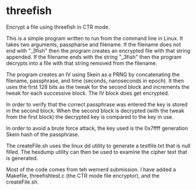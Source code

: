 threefish
=========

Encrypt a file using threefish in CTR mode.

This is a simple program written to run from the command line in Linux.  It takes
two arguments, passpharse and filename.  If the filename does not end with "_3fish"
then the program creates an encrypted file with that string appended.  If the
filename ends with the string "_3fish" then the program decrypts into a file with
that string removed from the filename.

The program creates an IV using Skein as a PRNG by concatenating the filename,
passphrase, and time (seconds, nanoseconds in epoch).  It then uses the first
128 bits as the tweak for the second block and increments the tweak for each
successive block.  The IV block does get encrypted.

In order to verify that the correct passphrase was entered the key is stored in
the second block.  When the second block is decrypted (with the tweak from the 
first block) the decrypted key is compared to the key in use.

In order to avoid a brute force attack, the key used is the 0x7ffff generation
Skein hash of the passphrase.

The createFile.sh uses the linux dd utility to generate a testfile.txt that is
null filled.  The hexdump utility can then be used to examine the cipher text
that is generated.

Most of the code comes from teh wernerd submission.  I have added a Makefile,
threefishtest.c (the CTR mode file encryptor), and the createFile.sh.

